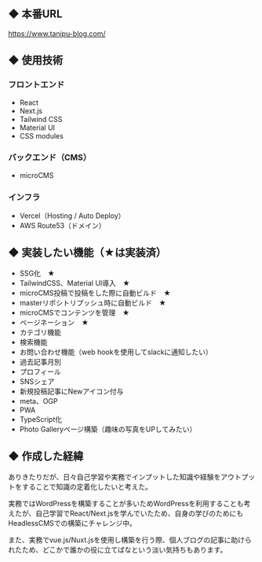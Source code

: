 ## ◆ 本番URL
https://www.tanipu-blog.com/
## ◆ 使用技術
### フロントエンド
- React
- Next.js
- Tailwind CSS
- Material UI
- CSS modules

### バックエンド（CMS）
- microCMS

### インフラ
- Vercel（Hosting / Auto Deploy）
- AWS Route53（ドメイン）

## ◆ 実装したい機能（★は実装済）
- SSG化　★
- TailwindCSS、Material UI導入　★
- microCMS投稿で投稿をした際に自動ビルド　★  
- masterリポシトリプッシュ時に自動ビルド　★
- microCMSでコンテンツを管理　★
- ページネーション　★
- カテゴリ機能
- 検索機能
- お問い合わせ機能（web hookを使用してslackに通知したい）
- 過去記事月別
- プロフィール
- SNSシェア
- 新規投稿記事にNewアイコン付与
- meta、OGP
- PWA
- TypeScript化
- Photo Galleryページ構築（趣味の写真をUPしてみたい）


## ◆ 作成した経緯
ありきたりだが、日々自己学習や実務でインプットした知識や経験をアウトプットをすることで知識の定着化したいと考えた。  
  
実務ではWordPressを構築することが多いためWordPressを利用することも考えたが、自己学習でReact/Next.jsを学んでいたため、自身の学びのためにもHeadlessCMSでの構築にチャレンジ中。  
  
また、実務でvue.js/Nuxt.jsを使用し構築を行う際、個人ブログの記事に助けられたため、どこかで誰かの役に立てばなという淡い気持ちもあります。